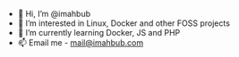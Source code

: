 - 👋 Hi, I’m @imahbub
- 👀 I’m interested in Linux, Docker and other FOSS projects
- 🌱 I’m currently learning Docker, JS and PHP
- 📫 Email me - mail@imahbub.com

<!---
imahbub/imahbub is a ✨ special ✨ repository because its `README.md` (this file) appears on your GitHub profile.
You can click the Preview link to take a look at your changes.
--->
